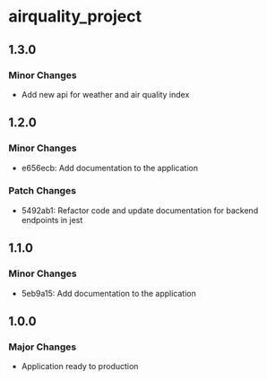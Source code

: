 # airquality_project

## 1.3.0

### Minor Changes

- Add new api for weather and air quality index

## 1.2.0

### Minor Changes

- e656ecb: Add documentation to the application

### Patch Changes

- 5492ab1: Refactor code and update documentation for backend endpoints in jest

## 1.1.0

### Minor Changes

- 5eb9a15: Add documentation to the application

## 1.0.0

### Major Changes

- Application ready to production
